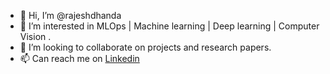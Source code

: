 - 👋 Hi, I’m @rajeshdhanda
- 👀 I’m interested in MLOps | Machine learning |  Deep learning | Computer Vision . 
- 💞️ I’m looking to collaborate on projects and research papers. 
- 📫 Can reach me on [Linkedin](https://www.linkedin.com/in/rajesh-dhanda/)

<!---
rajeshdhanda/rajeshdhanda is a ✨ special ✨ repository because its `README.md` (this file) appears on your GitHub profile.
You can click the Preview link to take a look at your changes.
--->

